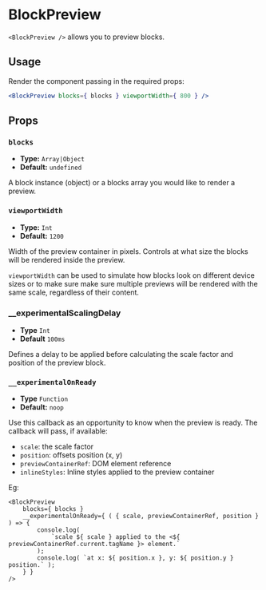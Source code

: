 # BlockPreview

`<BlockPreview />` allows you to preview blocks.

## Usage

Render the component passing in the required props:

```jsx
<BlockPreview blocks={ blocks } viewportWidth={ 800 } />
```

## Props

### `blocks`

-   **Type:** `Array|Object`
-   **Default:** `undefined`

A block instance (object) or a blocks array you would like to render a preview.

### `viewportWidth`

-   **Type:** `Int`
-   **Default:** `1200`

Width of the preview container in pixels. Controls at what size the blocks will be rendered inside the preview.

`viewportWidth` can be used to simulate how blocks look on different device sizes or to make sure make sure multiple previews will be rendered with the same scale, regardless of their content.

### \_\_experimentalScalingDelay

-   **Type** `Int`
-   **Default** `100ms`

Defines a delay to be applied before calculating the scale factor and position of the preview block.

### `__experimentalOnReady`

-   **Type** `Function`
-   **Default:** `noop`

Use this callback as an opportunity to know when the preview is ready. The callback will pass, if available:

-   `scale`: the scale factor
-   `position`: offsets position (x, y)
-   `previewContainerRef`: DOM element reference
-   `inlineStyles`: Inline styles applied to the preview container

Eg:

```es6
<BlockPreview
	blocks={ blocks }
	__experimentalOnReady={ ( { scale, previewContainerRef, position } ) => {
		console.log(
			`scale ${ scale } applied to the <${ previewContainerRef.current.tagName }> element.`
		);
		console.log( `at x: ${ position.x }, y: ${ position.y } position.` );
	} }
/>
```
